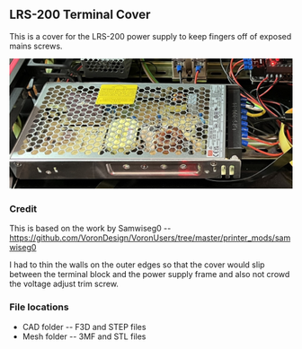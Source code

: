 ## LRS-200 Terminal Cover

This is a cover for the LRS-200 power supply to keep fingers off of exposed mains screws.

![jpg](Images/LRS-200_terminal_cover-in-place.jpg)

### Credit
This is based on the work by Samwiseg0 -- https://github.com/VoronDesign/VoronUsers/tree/master/printer_mods/samwiseg0

I had to thin the walls on the outer edges so that the cover would slip between the terminal block and the power supply frame and also not crowd the voltage adjust trim screw.

### File locations
- CAD folder -- F3D and STEP files
- Mesh folder -- 3MF and STL files
